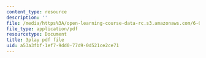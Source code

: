 ```yaml
---
content_type: resource
description: ''
file: /media/https%3A/open-learning-course-data-rc.s3.amazonaws.com/6-004-computation-structures-spring-2017/a53a3fbf1ef79dd077d90d521ce2ce71_FkFYxaWhn8g.pdf
file_type: application/pdf
resourcetype: Document
title: 3play pdf file
uid: a53a3fbf-1ef7-9dd0-77d9-0d521ce2ce71
---
```

